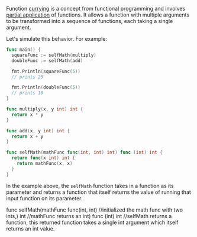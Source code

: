 Function [currying](https://en.wikipedia.org/wiki/Currying) is a concept from functional programming and involves [partial application](https://en.wikipedia.org/wiki/Partial_application) of functions. It allows a function with multiple arguments to be transformed into a sequence of functions, each taking a single argument.

Let's simulate this behavior. For example:

```go
func main() {
  squareFunc := selfMath(multiply)
  doubleFunc := selfMath(add)

  fmt.Println(squareFunc(5))
  // prints 25

  fmt.Println(doubleFunc(5))
  // prints 10
}

func multiply(x, y int) int {
  return x * y
}

func add(x, y int) int {
  return x + y
}

func selfMath(mathFunc func(int, int) int) func (int) int {
  return func(x int) int {
    return mathFunc(x, x)
  }
}
```

In the example above, the `selfMath` function takes in a function as its parameter and returns a function that itself returns the value of running that input function on its parameter.

func selfMath(mathFunc func(int, int) //initialized the math func with two ints,) int //mathFunc returns an int) func (int) int //selfMath returns a function, this returned function takes a single int argument which itself returns an int value.